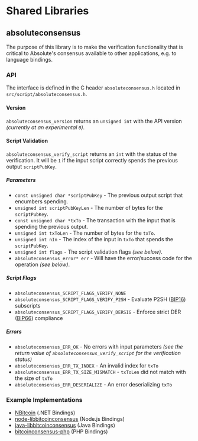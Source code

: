 Shared Libraries
================

## absoluteconsensus

The purpose of this library is to make the verification functionality that is critical to Absolute's consensus available to other applications, e.g. to language bindings.

### API

The interface is defined in the C header `absoluteconsensus.h` located in  `src/script/absoluteconsensus.h`.

#### Version

`absoluteconsensus_version` returns an `unsigned int` with the API version *(currently at an experimental `0`)*.

#### Script Validation

`absoluteconsensus_verify_script` returns an `int` with the status of the verification. It will be `1` if the input script correctly spends the previous output `scriptPubKey`.

##### Parameters
- `const unsigned char *scriptPubKey` - The previous output script that encumbers spending.
- `unsigned int scriptPubKeyLen` - The number of bytes for the `scriptPubKey`.
- `const unsigned char *txTo` - The transaction with the input that is spending the previous output.
- `unsigned int txToLen` - The number of bytes for the `txTo`.
- `unsigned int nIn` - The index of the input in `txTo` that spends the `scriptPubKey`.
- `unsigned int flags` - The script validation flags *(see below)*.
- `absoluteconsensus_error* err` - Will have the error/success code for the operation *(see below)*.

##### Script Flags
- `absoluteconsensus_SCRIPT_FLAGS_VERIFY_NONE`
- `absoluteconsensus_SCRIPT_FLAGS_VERIFY_P2SH` - Evaluate P2SH ([BIP16](https://github.com/bitcoin/bips/blob/master/bip-0016.mediawiki)) subscripts
- `absoluteconsensus_SCRIPT_FLAGS_VERIFY_DERSIG` - Enforce strict DER ([BIP66](https://github.com/bitcoin/bips/blob/master/bip-0066.mediawiki)) compliance

##### Errors
- `absoluteconsensus_ERR_OK` - No errors with input parameters *(see the return value of `absoluteconsensus_verify_script` for the verification status)*
- `absoluteconsensus_ERR_TX_INDEX` - An invalid index for `txTo`
- `absoluteconsensus_ERR_TX_SIZE_MISMATCH` - `txToLen` did not match with the size of `txTo`
- `absoluteconsensus_ERR_DESERIALIZE` - An error deserializing `txTo`

### Example Implementations
- [NBitcoin](https://github.com/NicolasDorier/NBitcoin/blob/master/NBitcoin/Script.cs#L814) (.NET Bindings)
- [node-libbitcoinconsensus](https://github.com/bitpay/node-libbitcoinconsensus) (Node.js Bindings)
- [java-libbitcoinconsensus](https://github.com/dexX7/java-libbitcoinconsensus) (Java Bindings)
- [bitcoinconsensus-php](https://github.com/Bit-Wasp/bitcoinconsensus-php) (PHP Bindings)
